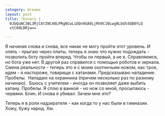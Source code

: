 ```yaml
--- 
category: dreams
layout: post
title: !binary |
  0JbQuNC30L3RjCAtINC40LPRgNCwLiDQn9GA0LjRh9C10Lwg0LbQtdGB0YLQ
  vtC60LDRjw==

---
```

Я начиная снова и снова, все никак не могу пройти этот уровень. И опять - прыгаю через плиты, теперь я знаю что нужно подождать - позволить боту пройти вперед. Чтобы он первый, а не я. Справляемся, но бота уже нет. В другой раз справился с помощью роботов и зеркала. Смена реальности - теперь это я с моим охотничьим ножом, нас трое, идем - я настороже, товарищи с катанами. Предсказываю нападение. Пробелы.  Нападаю на охранника (причем несколько раз по разному начинаю).  Бъюсь с учителем - иногда он позволяет даже выбить катану. Пробелы. Я сплю в ванной - но нож со мной, просыпаюсь - червяки. Блин. И снова я убивал. Зачем мне это?

Теперь я в роли надзирателя - как когда то у нас были в гимназии. Хожу, бужу народ. Хм.
